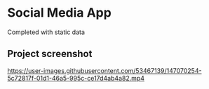 # Social Media App

Completed with static data

## Project screenshot

https://user-images.githubusercontent.com/53467139/147070254-5c72817f-01d1-46a5-995c-ce17d4ab4a82.mp4
